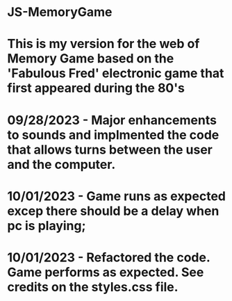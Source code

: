 # JS-MemoryGame

# This is my version for the web of Memory Game based on the 'Fabulous Fred' electronic game that first appeared during the 80's

# 09/28/2023 - Major enhancements to sounds and implmented the code that allows turns between the user and the computer.
# 10/01/2023 - Game runs as expected excep there should be a delay when pc is playing;

# 10/01/2023 - Refactored the code. Game performs as expected. See credits on the styles.css file.

